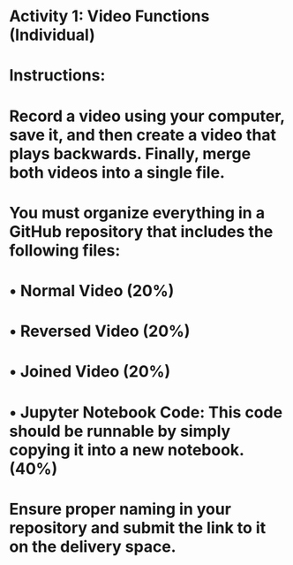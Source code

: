 # Activity 1: Video Functions (Individual)
# Instructions:
# Record a video using your computer, save it, and then create a video that plays backwards. Finally, merge both videos into a single file.
# You must organize everything in a GitHub repository that includes the following files:
# • Normal Video (20%)
# • Reversed Video (20%)
# • Joined Video (20%)
# • Jupyter Notebook Code: This code should be runnable by simply copying it into a new notebook. (40%)
# Ensure proper naming in your repository and submit the link to it on the delivery space.
